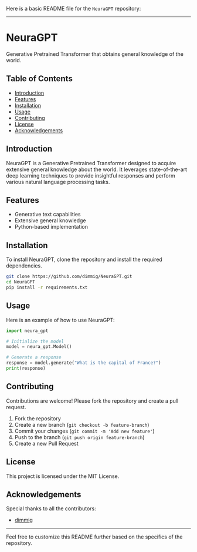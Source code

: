 Here is a basic README file for the `NeuraGPT` repository:

---

# NeuraGPT

Generative Pretrained Transformer that obtains general knowledge of the world.

## Table of Contents
- [Introduction](#introduction)
- [Features](#features)
- [Installation](#installation)
- [Usage](#usage)
- [Contributing](#contributing)
- [License](#license)
- [Acknowledgements](#acknowledgements)

## Introduction
NeuraGPT is a Generative Pretrained Transformer designed to acquire extensive general knowledge about the world. It leverages state-of-the-art deep learning techniques to provide insightful responses and perform various natural language processing tasks.

## Features
- Generative text capabilities
- Extensive general knowledge
- Python-based implementation

## Installation
To install NeuraGPT, clone the repository and install the required dependencies.

```bash
git clone https://github.com/dimmig/NeuraGPT.git
cd NeuraGPT
pip install -r requirements.txt
```

## Usage
Here is an example of how to use NeuraGPT:

```python
import neura_gpt

# Initialize the model
model = neura_gpt.Model()

# Generate a response
response = model.generate("What is the capital of France?")
print(response)
```

## Contributing
Contributions are welcome! Please fork the repository and create a pull request.

1. Fork the repository
2. Create a new branch (`git checkout -b feature-branch`)
3. Commit your changes (`git commit -m 'Add new feature'`)
4. Push to the branch (`git push origin feature-branch`)
5. Create a new Pull Request

## License
This project is licensed under the MIT License.

## Acknowledgements
Special thanks to all the contributors:
- [dimmig](https://github.com/dimmig)

---

Feel free to customize this README further based on the specifics of the repository.
